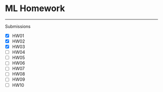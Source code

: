 # ML Homework

---

Submissions

- [X] HW01
- [X] HW02
- [X] HW03
- [ ] HW04
- [ ] HW05
- [ ] HW06
- [ ] HW07
- [ ] HW08
- [ ] HW09
- [ ] HW10
